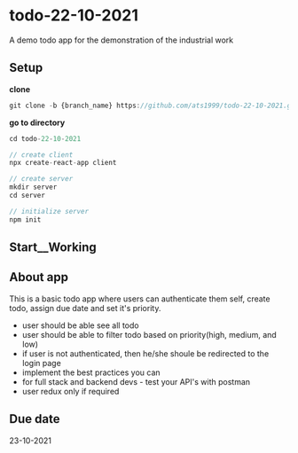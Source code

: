 # todo-22-10-2021
A demo todo app for the demonstration of the industrial work

## Setup
**clone**
```js
git clone -b {branch_name} https://github.com/ats1999/todo-22-10-2021.git
```
**go to directory**
```js
cd todo-22-10-2021

// create client
npx create-react-app client

// create server 
mkdir server
cd server

// initialize server
npm init 
```

## Start__Working

## About app
This is a basic todo app where users can authenticate them self, create todo, assign due date and set it's priority.

- user should be able see all todo
- user should be able to filter todo based on priority(high, medium, and low)
- if user is not  authenticated, then he/she shoule be redirected to the login page
- implement the best practices you can
- for full stack and backend devs - test your API's with postman
- user redux only if required


## Due date
23-10-2021
